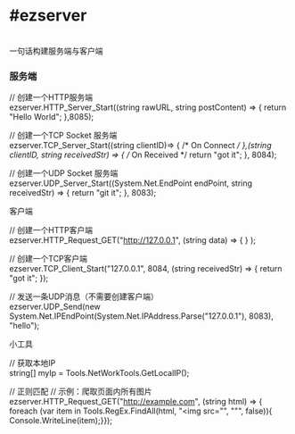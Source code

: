 <h1>#ezserver</h1>
</br>
一句话构建服务端与客户端

<h3>服务端</h3>

// 创建一个HTTP服务端</br>
ezserver.HTTP_Server_Start((string rawURL, string postContent) => { return "Hello World"; },8085);

// 创建一个TCP Socket 服务端</br>
ezserver.TCP_Server_Start((string clientID)=> { /* On Connect */ },(string clientID, string receivedStr) => { /* On Received */ return "got it"; }, 8084);

// 创建一个UDP Socket 服务端</br>
ezserver.UDP_Server_Start((System.Net.EndPoint endPoint, string receivedStr) => { return "git it"; }, 8083);


客户端

// 创建一个HTTP客户端</br>
ezserver.HTTP_Request_GET("http://127.0.0.1", (string data) => { } );

// 创建一个TCP客户端</br>
ezserver.TCP_Client_Start("127.0.0.1", 8084, (string receivedStr) => { return "got it"; });

// 发送一条UDP消息（不需要创建客户端）</br>
ezserver.UDP_Send(new System.Net.IPEndPoint(System.Net.IPAddress.Parse("127.0.0.1"), 8083), "hello");


小工具

// 获取本地IP</br>
string[] myIp = Tools.NetWorkTools.GetLocalIP();

// 正则匹配 
// 示例：爬取页面内所有图片</br>
ezserver.HTTP_Request_GET("http://example.com", (string html) => {
      foreach (var item in Tools.RegEx.FindAll(html, "<img src=\"", "\"", false)){
            Console.WriteLine(item);}});
